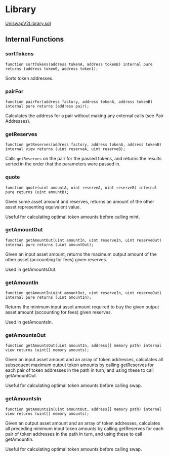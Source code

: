 # Library

[UniswapV2Library.sol](https://github.com/Uniswap/uniswap-v2-periphery/blob/master/contracts/libraries/UniswapV2Library.sol)

## Internal Functions

### sortTokens

```solidity
function sortTokens(address tokenA, address tokenB) internal pure returns (address token0, address token1);
```

Sorts token addresses.

### pairFor

```solidity
function pairFor(address factory, address tokenA, address tokenB) internal pure returns (address pair);
```

Calculates the address for a pair without making any external calls (see Pair Addresses).

### getReserves

```solidity
function getReserves(address factory, address tokenA, address tokenB) internal view returns (uint reserveA, uint reserveB);
```

Calls `getReserves` on the pair for the passed tokens, and returns the results sorted in the order that the parameters were passed in.

### quote

```solidity
function quote(uint amountA, uint reserveA, uint reserveB) internal pure returns (uint amountB);
```

Given some asset amount and reserves, returns an amount of the other asset representing equivalent value.

Useful for calculating optimal token amounts before calling mint.

### getAmountOut

```solidity
function getAmountOut(uint amountIn, uint reserveIn, uint reserveOut) internal pure returns (uint amountOut);
```

Given an input asset amount, returns the maximum output amount of the other asset (accounting for fees) given reserves.

Used in getAmountsOut.


### getAmountIn

```solidity
function getAmountIn(uint amountOut, uint reserveIn, uint reserveOut) internal pure returns (uint amountIn);
```

Returns the minimum input asset amount required to buy the given output asset amount (accounting for fees) given reserves.

Used in getAmountsIn.

### getAmountsOut

```solidity
function getAmountsOut(uint amountIn, address[] memory path) internal view returns (uint[] memory amounts);
```

Given an input asset amount and an array of token addresses, calculates all subsequent maximum output token amounts by calling getReserves for each pair of token addresses in the path in turn, and using these to call getAmountOut.

Useful for calculating optimal token amounts before calling swap.


### getAmountsIn

```solidity
function getAmountsIn(uint amountOut, address[] memory path) internal view returns (uint[] memory amounts);
```

Given an output asset amount and an array of token addresses, calculates all preceding minimum input token amounts by calling getReserves for each pair of token addresses in the path in turn, and using these to call getAmountIn.

Useful for calculating optimal token amounts before calling swap.